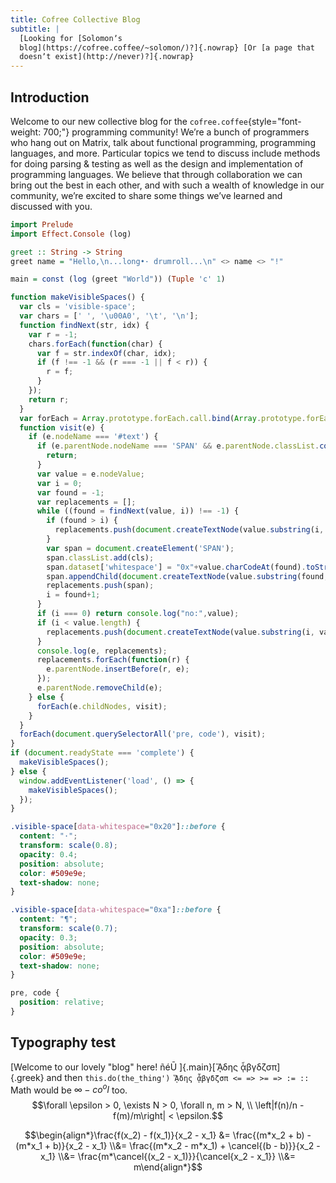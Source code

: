 ```yaml
---
title: Cofree Collective Blog
subtitle: |
  [Looking for [Solomonʼs
  blog](https://cofree.coffee/~solomon/)?]{.nowrap} [Or [a page that
  doesnʼt exist](http://never)?]{.nowrap}
---
```


Introduction
------------

Welcome to our new collective blog for the
`cofree.coffee`{style="font-weight: 700;"} programming community! Weʼre
a bunch of programmers who hang out on Matrix, talk about functional
programming, programming languages, and more. Particular topics we tend
to discuss include methods for doing parsing & testing as well as the
design and implementation of programming languages. We believe that
through collaboration we can bring out the best in each other, and with
such a wealth of knowledge in our community, weʼre excited to share some
things weʼve learned and discussed with you.

```haskell
import Prelude
import Effect.Console (log)

greet :: String -> String
greet name = "Hello,\n...long•· drumroll...\n" <> name <> "!"

main = const (log (greet "World")) (Tuple 'c' 1)


```

```javascript
function makeVisibleSpaces() {
  var cls = 'visible-space';
  var chars = [' ', '\u00A0', '\t', '\n'];
  function findNext(str, idx) {
    var r = -1;
    chars.forEach(function(char) {
      var f = str.indexOf(char, idx);
      if (f !== -1 && (r === -1 || f < r)) {
        r = f;
      }
    });
    return r;
  }
  var forEach = Array.prototype.forEach.call.bind(Array.prototype.forEach);
  function visit(e) {
    if (e.nodeName === '#text') {
      if (e.parentNode.nodeName === 'SPAN' && e.parentNode.classList.contains(cls)) {
        return;
      }
      var value = e.nodeValue;
      var i = 0;
      var found = -1;
      var replacements = [];
      while ((found = findNext(value, i)) !== -1) {
        if (found > i) {
          replacements.push(document.createTextNode(value.substring(i, found)));
        }
        var span = document.createElement('SPAN');
        span.classList.add(cls);
        span.dataset['whitespace'] = "0x"+value.charCodeAt(found).toString(16);
        span.appendChild(document.createTextNode(value.substring(found, found+1)));
        replacements.push(span);
        i = found+1;
      }
      if (i === 0) return console.log("no:",value);
      if (i < value.length) {
        replacements.push(document.createTextNode(value.substring(i, value.length)));
      }
      console.log(e, replacements);
      replacements.forEach(function(r) {
        e.parentNode.insertBefore(r, e);
      });
      e.parentNode.removeChild(e);
    } else {
      forEach(e.childNodes, visit);
    }
  }
  forEach(document.querySelectorAll('pre, code'), visit);
}
if (document.readyState === 'complete') {
  makeVisibleSpaces();
} else {
  window.addEventListener('load', () => {
    makeVisibleSpaces();
  });
}


```

```css
.visible-space[data-whitespace="0x20"]::before {
  content: "·";
  transform: scale(0.8);
  opacity: 0.4;
  position: absolute;
  color: #509e9e;
  text-shadow: none;
}

.visible-space[data-whitespace="0xa"]::before {
  content: "¶";
  transform: scale(0.7);
  opacity: 0.3;
  position: absolute;
  color: #509e9e;
  text-shadow: none;
}

pre, code {
  position: relative;
}


```

Typography test
---------------

[Welcome to our lovely "blog" here! ñéŪ ]{.main}[ᾍδης
ᾇβγδζσπ]{.greek} and
then `this.do(the_thing') ᾍδης ᾇβγδζσπ <= => >= => := ::`\
Math would be $\infty-co^ol$ too.
$$\forall \epsilon > 0, \exists N > 0, \forall n, m > N, \\ \left|f(n)/n - f(m)/m\right| < \epsilon.$$

$$\begin{align*}\frac{f(x_2) - f(x_1)}{x_2 - x_1} &= \frac{(m*x_2 + b) - (m*x_1 + b)}{x_2 - x_1} \\&= \frac{(m*x_2 - m*x_1) + \cancel{(b - b)}}{x_2 - x_1} \\&= \frac{m*\cancel{(x_2 - x_1)}}{\cancel{x_2 - x_1}} \\&= m\end{align*}$$
